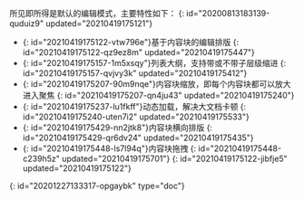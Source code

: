 所见即所得是默认的编辑模式，主要特性如下：
{: id="20200813183139-quduiz9" updated="20210419175121"}

* {: id="20210419175122-vtw796e"}基于内容块的编辑排版
  {: id="20210419175122-qz9ez8m" updated="20210419175447"}
* {: id="20210419175157-1m5xsqy"}列表大纲，支持带或不带子层级缩进
  {: id="20210419175157-qvjvy3k" updated="20210419175412"}
* {: id="20210419175207-90m9nqe"}内容块缩放，即每个内容块都可以放大进入聚焦
  {: id="20210419175207-qn4ju43" updated="20210419175240"}
* {: id="20210419175237-lu1fkff"}动态加载，解决大文档卡顿
  {: id="20210419175240-uten7i2" updated="20210419175533"}
* {: id="20210419175429-nn2jtk8"}内容块横向排版
  {: id="20210419175429-qr6dv24" updated="20210419175435"}
* {: id="20210419175448-ls7l94q"}内容块拖拽
  {: id="20210419175448-c239h5z" updated="20210419175701"}
{: id="20210419175122-jibfje5" updated="20210419175122"}


{: id="20201227133317-opgaybk" type="doc"}
